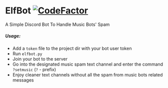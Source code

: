 # ElfBot [![CodeFactor](https://www.codefactor.io/repository/github/elfein7night/elfbot/badge)](https://www.codefactor.io/repository/github/elfein7night/elfbot)
A Simple Discord Bot To Handle Music Bots' Spam

##### Usage:
  - Add a ```token``` file to the project dir with your bot user token
  - Run ```elfbot.py```
  - Join your bot to the server
  - Go into the designated music spam text channel and enter the command ```?setmusic``` (```?``` - prefix)
  - Enjoy cleaner text channels without all the spam from music bots related messages
